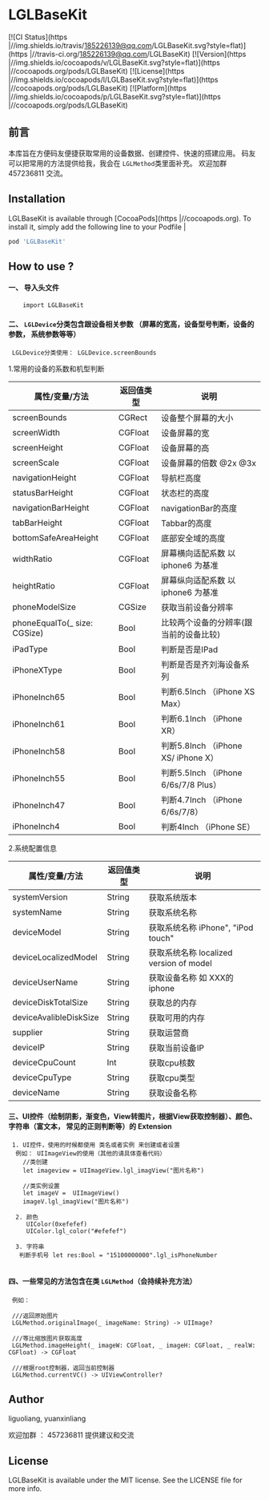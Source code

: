 # LGLBaseKit

[![CI Status](https |//img.shields.io/travis/185226139@qq.com/LGLBaseKit.svg?style=flat)](https |//travis-ci.org/185226139@qq.com/LGLBaseKit)
[![Version](https |//img.shields.io/cocoapods/v/LGLBaseKit.svg?style=flat)](https |//cocoapods.org/pods/LGLBaseKit)
[![License](https |//img.shields.io/cocoapods/l/LGLBaseKit.svg?style=flat)](https |//cocoapods.org/pods/LGLBaseKit)
[![Platform](https |//img.shields.io/cocoapods/p/LGLBaseKit.svg?style=flat)](https |//cocoapods.org/pods/LGLBaseKit)

## 前言

本库旨在方便码友便捷获取常用的设备数据、创建控件、快速的搭建应用。 码友可以把常用的方法提供给我，我会在 `LGLMethod`类里面补充。  欢迎加群 457236811 交流。

## Installation

LGLBaseKit is available through [CocoaPods](https |//cocoapods.org). To install
it, simply add the following line to your Podfile |

```ruby
pod 'LGLBaseKit'
```

## How to use ?

#### 一、 导入头文件

```
    import LGLBaseKit
```


#### 二、 `LGLDevice`分类包含跟设备相关参数 （屏幕的宽高，设备型号判断，设备的参数， 系统参数等等）

  ```  LGLDevice分类使用： LGLDevice.screenBounds ```
  
  1.常用的设备的系数和机型判断
  
 | 属性/变量/方法 | 返回值类型 | 说明 |
 | --- | --- | --- |
  | screenBounds | CGRect  | 设备整个屏幕的大小 |
  | screenWidth  | CGFloat | 设备屏幕的宽 |
  | screenHeight | CGFloat | 设备屏幕的高 |
  | screenScale  | CGFloat | 设备屏幕的倍数 @2x @3x |
  | navigationHeight | CGFloat | 导航栏高度 |
  | statusBarHeight  | CGFloat | 状态栏的高度 |
  | navigationBarHeight | CGFloat | navigationBar的高度 |
  | tabBarHeight | CGFloat | Tabbar的高度 |
  | bottomSafeAreaHeight | CGFloat | 底部安全域的高度 |
  | widthRatio | CGFloat | 屏幕横向适配系数 以iphone6 为基准 |
  | heightRatio | CGFloat | 屏幕纵向适配系数 以iphone6 为基准 |
  | phoneModelSize| CGSize | 获取当前设备分辨率 |
  | phoneEqualTo(_ size: CGSize) | Bool | 比较两个设备的分辨率(跟当前的设备比较) |
  | iPadType | Bool | 判断是否是IPad |
  | iPhoneXType | Bool | 判断是否是齐刘海设备系列 |
  | iPhoneInch65 | Bool | 判断6.5Inch （iPhone XS Max） |
  | iPhoneInch61 | Bool | 判断6.1Inch （iPhone XR） |
  | iPhoneInch58 | Bool |判断5.8Inch （iPhone XS/ iPhone X） |
  | iPhoneInch55 | Bool |判断5.5Inch （iPhone 6/6s/7/8 Plus） |
  | iPhoneInch47 | Bool |判断4.7Inch （iPhone 6/6s/7/8） |
  | iPhoneInch4  | Bool | 判断4Inch （iPhone SE） |
 
  2.系统配置信息
 
  | 属性/变量/方法 | 返回值类型 | 说明 |
  | --- | --- | --- |
  | systemVersion | String | 获取系统版本 |
  | systemName | String | 获取系统名称 |
  | deviceModel | String | 获取系统名称 iPhone", "iPod touch" |
  | deviceLocalizedModel | String | 获取系统名称 localized version of model |
  | deviceUserName | String | 获取设备名称 如 XXX的iphone |
  | deviceDiskTotalSize | String | 获取总的内存 |
  | deviceAvalibleDiskSize | String | 获取可用的内存 |
  | supplier | String | 获取运营商 |
  | deviceIP | String | 获取当前设备IP |
  | deviceCpuCount | Int | 获取cpu核数 |
  | deviceCpuType | String | 获取cpu类型 |
  | deviceName | String | 获取设备名称 |


####  三、UI控件（绘制阴影，渐变色，View转图片，根据View获取控制器）、颜色、字符串（富文本， 常见的正则判断等）的 Extension 

```
 1. UI控件，使用的时候都使用 类名或者实例 来创建或者设置
  例如： UIImageView的使用（其他的请具体查看代码）
    //类创建
    let imageview = UIImageView.lgl_imagView("图片名称") 
    
    //类实例设置
    let imageV =  UIImageView()
    imageV.lgl_imagView("图片名称") 
  
  2. 颜色
     UIColor(0xefefef)
     UIColor.lgl_color("#efefef")
     
  3. 字符串
   判断手机号 let res:Bool = "15100000000".lgl_isPhoneNumber   
   
```

####  四、一些常见的方法包含在类 `LGLMethod`（会持续补充方法）

```
 例如：
 
 ///返回原始图片
 LGLMethod.originalImage(_ imageName: String) -> UIImage?

 ///等比缩放图片获取高度
 LGLMethod.imageHeight(_ imageW: CGFloat, _ imageH: CGFloat, _ realW: CGFloat) -> CGFloat 

 ///根据root控制器，返回当前控制器
 LGLMethod.currentVC() -> UIViewController? 

```


## Author

liguoliang, yuanxinliang

欢迎加群 ： 457236811 提供建议和交流

## License

LGLBaseKit is available under the MIT license. See the LICENSE file for more info.
